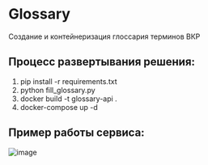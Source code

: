 # Glossary
Создание и контейнеризация глоссария терминов ВКР

## Процесс развертывания решения:
1. pip install -r requirements.txt
2. python fill_glossary.py
3. docker build -t glossary-api .
4. docker-compose up -d

## Пример работы сервиса:
![image](https://github.com/user-attachments/assets/acd203b7-ac4e-4af9-bcc7-eba2b7461826)

